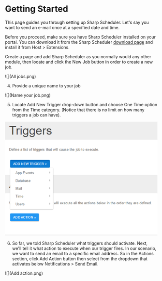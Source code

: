 # Getting Started

This page guides you through setting up Sharp Scheduler. Let's say you want to send an e-mail once at a specified date and time.

Before you proceed, make sure you have Sharp Scheduler installed on your portal. You can download it from the Sharp Scheduler [download page](http://www.dnnsharp.com/dnn/modules/sharp-task-scheduler/download) and install it from Host > Extensions.

Create a page and add Sharp Scheduler as you normally would any other module, then locate and click the New Job button in order to create a new job.

![](All jobs.png)

4. Provide a unique name to your job 

![](Name your job.png)


5. Locate Add New Trigger drop-down button and choose One Time option from the Time category. (Notice that there is no limit on how many triggers a job can have).

![](Triggers.png)

6. So far, we told Sharp Scheduler what triggers should activate. Next, we'll tell it what action to execute when our trigger fires. In our scenario, we want to send an email to a specific email address. So in the Actions section, click Add Action button then select from the dropdown that activates below Notifications > Send Email.

![](Add action.png)

[](https://www.youtube.com/watch?v=Fg6GAOYGsmg)
